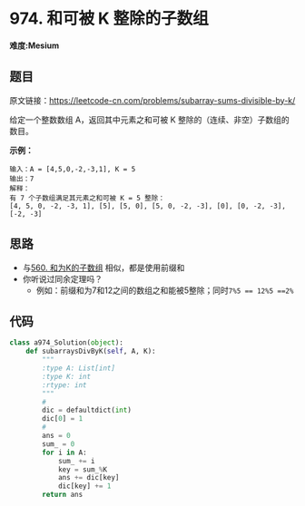 # 974. 和可被 K 整除的子数组
**难度:Mesium**
## 题目
原文链接：https://leetcode-cn.com/problems/subarray-sums-divisible-by-k/

给定一个整数数组 A，返回其中元素之和可被 K 整除的（连续、非空）子数组的数目。

**示例：**
```
输入：A = [4,5,0,-2,-3,1], K = 5
输出：7
解释：
有 7 个子数组满足其元素之和可被 K = 5 整除：
[4, 5, 0, -2, -3, 1], [5], [5, 0], [5, 0, -2, -3], [0], [0, -2, -3], [-2, -3]
```
## 思路
* 与[560. 和为K的子数组](https://github.com/czzbb/leetcode-python/blob/master/code/0560-%E5%92%8C%E4%B8%BAK%E7%9A%84%E5%AD%90%E6%95%B0%E7%BB%84.md)
相似，都是使用前缀和
* 你听说过同余定理吗？
  * 例如：前缀和为7和12之间的数组之和能被5整除；同时`7%5 == 12%5 ==2%`

## 代码
```python
class a974_Solution(object):
    def subarraysDivByK(self, A, K):
        """
        :type A: List[int]
        :type K: int
        :rtype: int
        """
        #
        dic = defaultdict(int)
        dic[0] = 1
        #
        ans = 0
        sum_ = 0
        for i in A:
            sum_ += i
            key = sum_%K
            ans += dic[key]
            dic[key] += 1
        return ans
```
